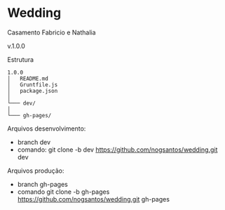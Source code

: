 # Wedding

Casamento Fabricio e Nathalia

v.1.0.0

Estrutura

```
1.0.0
│   README.md
│   Gruntfile.js
│   package.json
│
└─── dev/
│
└─── gh-pages/
```

Arquivos desenvolvimento:
* branch dev
* comando: git clone -b dev https://github.com/nogsantos/wedding.git dev

Arquivos produção:
* branch gh-pages
* comando git clone -b gh-pages https://github.com/nogsantos/wedding.git gh-pages
